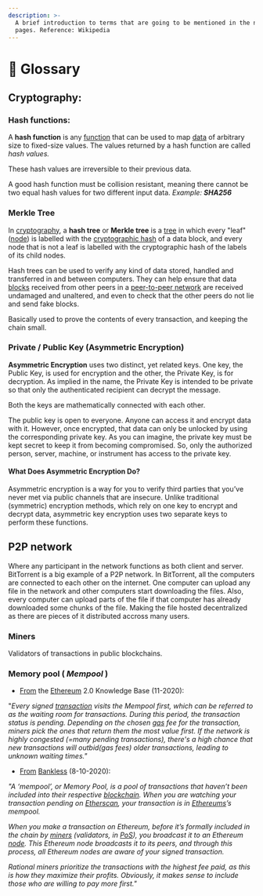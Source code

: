 ```yaml
---
description: >-
  A brief introduction to terms that are going to be mentioned in the next
  pages. Reference: Wikipedia
---
```


# 🧐 Glossary

## Cryptography:

### Hash functions:

A **hash function** is any [function](https://en.wikipedia.org/wiki/Function\_\(mathematics\)) that can be used to map [data](https://en.wikipedia.org/wiki/Data\_\(computing\)) of arbitrary size to fixed-size values. The values returned by a hash function are called _hash values._

These hash values are irreversible to their previous data.

A good hash function must be collision resistant, meaning there cannot be two equal hash values for two different input data. _Example: **SHA256**_

### Merkle Tree

In [cryptography](https://en.wikipedia.org/wiki/Cryptography), a **hash tree** or **Merkle tree** is a [tree](https://en.wikipedia.org/wiki/Tree\_\(data\_structure\)) in which every "leaf" ([node](https://en.wikipedia.org/wiki/Tree\_\(data\_structure\)#Terminology)) is labelled with the [cryptographic hash](https://en.wikipedia.org/wiki/Cryptographic\_hash\_function) of a data block, and every node that is not a leaf is labelled with the cryptographic hash of the labels of its child nodes.

Hash trees can be used to verify any kind of data stored, handled and transferred in and between computers. They can help ensure that data [blocks](https://en.wikipedia.org/wiki/Blockchain) received from other peers in a [peer-to-peer network](https://en.wikipedia.org/wiki/Peer-to-peer) are received undamaged and unaltered, and even to check that the other peers do not lie and send fake blocks.

Basically used to prove the contents of every transaction, and keeping the chain small.

### Private / Public Key (Asymmetric Encryption)

**Asymmetric Encryption** uses two distinct, yet related keys. One key, the Public Key, is used for encryption and the other, the Private Key, is for decryption. As implied in the name, the Private Key is intended to be private so that only the authenticated recipient can decrypt the message.

Both the keys are mathematically connected with each other.

The public key is open to everyone. Anyone can access it and encrypt data with it. However, once encrypted, that data can only be unlocked by using the corresponding private key. As you can imagine, the private key must be kept secret to keep it from becoming compromised. So, only the authorized person, server, machine, or instrument has access to the private key.

#### What Does Asymmetric Encryption Do?

Asymmetric encryption is a way for you to verify third parties that you’ve never met via public channels that are insecure. Unlike traditional (symmetric) encryption methods, which rely on one key to encrypt and decrypt data, asymmetric key encryption uses two separate keys to perform these functions.

## P2P network

Where any participant in the network functions as both client and server. BitTorrent is a big example of a P2P network. In BitTorrent, all the computers are connected to each other on the internet. One computer can upload any file in the network and other computers start downloading the files. Also, every computer can upload parts of the file if that computer has already downloaded some chunks of the file. Making the file hosted decentralized as there are pieces of it distributed accross many users.

### Miners

Validators of transactions in public blockchains.

### Memory pool ( _Mempool_ )

* [From](https://kb.beaconcha.in/glossary) the [Ethereum](https://dyor-crypto.fandom.com/wiki/Ethereum) 2.0 Knowledge Base (11-2020):

"_Every signed_ [_transaction_](https://dyor-crypto.fandom.com/wiki/Transaction) _visits the Mempool first, which can be referred to as the waiting room for transactions. During this period, the transaction status is pending. Depending on the chosen_ [_gas_](https://dyor-crypto.fandom.com/wiki/Gas) _fee for the transaction, miners pick the ones that return them the most value first. If the network is highly congested (=many pending transactions), there's a high chance that new transactions will outbid(gas fees) older transactions, leading to unknown waiting times."_

* [From](https://bankless.substack.com/p/how-transaction-ordering-can-save?token=eyJ1c2VyX2lkIjoxMzk3OTAwLCJwb3N0X2lkIjo4NTI5Nzc1LCJfIjoiYzl4Um4iLCJpYXQiOjE2MDI0OTA0NzcsImV4cCI6MTYwMjQ5NDA3NywiaXNzIjoicHViLTE2MDE1Iiwic3ViIjoicG9zdC1yZWFjdGlvbiJ9.OedSo0xapoAHoq1Xvf7r6lZn1krnaOXOrx2Jm2zUV0c) [Bankless](https://dyor-crypto.fandom.com/wiki/Bankless) (8-10-2020):

_"A ‘mempool’, or Memory Pool, is a pool of transactions that haven’t been included into their respective_ [_blockchain_](https://dyor-crypto.fandom.com/wiki/Blockchain)_. When you are watching your transaction pending on_ [_Etherscan_](https://dyor-crypto.fandom.com/wiki/Etherscan)_, your transaction is in_ [_Ethereums_](https://dyor-crypto.fandom.com/wiki/Ethereum)_’s mempool._

_When you make a transaction on Ethereum, before it’s formally included in the chain by_ [_miners_](https://dyor-crypto.fandom.com/wiki/Miners) _(validators, in_ [_PoS_](https://dyor-crypto.fandom.com/wiki/PoS)_), you broadcast it to an Ethereum_ [_node_](https://dyor-crypto.fandom.com/wiki/Node)_. This Ethereum node broadcasts it to its peers, and through this process, all Ethereum nodes are aware of your signed transaction._

_Rational miners prioritize the transactions with the highest fee paid, as this is how they maximize their profits. Obviously, it makes sense to include those who are willing to pay more first."_

##
